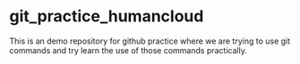 # git_practice_humancloud

This is an demo repository for github practice where we are trying to use git commands and try learn the use of those commands practically. 
